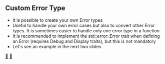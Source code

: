 ## Custom Error Type

* It is possible to create your own Error types
* Useful to handle your own error cases but also to convert other Error types. It is sometimes easier to handle only one error type in a function
* It is recommended to implement the std::error::Error trait when defining an Error (requires Debug and Display traits), but this is not mandatory
* Let's see an example in the next two slides

[📒](https://doc.rust-lang.org/stable/rust-by-example/error/multiple_error_types/define_error_type.html)
[📒](https://doc.rust-lang.org/std/error/trait.Error.html)